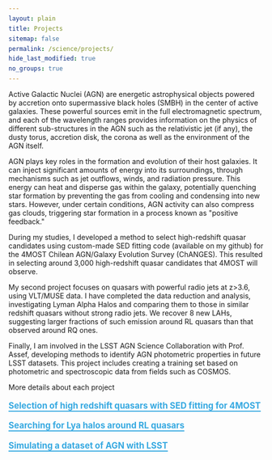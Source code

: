 ```yaml
---
layout: plain
title: Projects
sitemap: false
permalink: /science/projects/
hide_last_modified: true
no_groups: true
---
```


Active Galactic Nuclei (AGN) are energetic astrophysical objects powered by accretion onto supermassive black holes (SMBH) in the center of active galaxies. These powerful sources emit in the full electromagnetic spectrum, and each of the wavelength ranges provides information on the physics of different sub-structures in the AGN such as the relativistic jet (if any), the dusty torus, accretion disk, the corona as well as the environment of the AGN itself. 

AGN plays key roles in the formation and evolution of their host galaxies. It can inject significant amounts of energy into its surroundings, through mechanisms such as jet outflows, winds, and radiation pressure. This energy can heat and disperse gas within the galaxy, potentially quenching star formation by preventing the gas from cooling and condensing into new stars. However, under certain conditions, AGN activity can also compress gas clouds, triggering star formation in a process known as "positive feedback." 

During my studies, I developed a method to select high-redshift quasar candidates using custom-made SED fitting code (available on my github) for the 4MOST Chilean AGN/Galaxy Evolution Survey (ChANGES). This resulted in selecting around 3,000 high-redshift quasar candidates that 4MOST will observe. 

My second project focuses on quasars with powerful radio jets at z>3.6, using VLT/MUSE data. I have completed the data reduction and analysis, investigating Lyman Alpha Halos and comparing them to those in similar redshift quasars without strong radio jets. We recover 8 new LAHs, suggesting larger fractions of such emission around RL quasars than that observed around RQ ones. 


Finally, I am involved in the LSST AGN Science Collaboration with Prof. Assef, developing methods to identify AGN photometric properties in future LSST datasets. This project includes creating a training set based on photometric and spectroscopic data from fields such as COSMOS. 

More details about each project

<p style="font-size: 1.2em; line-height: 1.4; margin-bottom: 0.5rem;">
  <a href="/science/projects/4most/"> <strong>Selection of high redshift quasars with SED fitting for 4MOST</strong> </a><br>
  <a href="/science/projects/muse/"> <strong>Searching for Lya halos around RL quasars</strong> </a><br>
  <a href="/science/projects/lsst/"> <strong>Simulating a dataset of AGN with LSST</strong> </a><br>
</p>

<style>
  a {
    color: #36a9e1; /* Matching blue color */
    font-weight: bold;
    text-decoration: underline;
    text-decoration-thickness: 2px; /* Thicker underline */
    text-underline-offset: 4px; /* Moves underline lower */
    display: inline-block; /* Ensures proper spacing */
    margin-bottom: 1rem; /* Adjusts spacing between links */
  }

  a:hover {
    filter: brightness(1.2); /* Slight highlight on hover */
  }
</style>